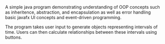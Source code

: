 A simple java program demonstrating understanding of OOP concepts such as inheritence, abstraction, and encapsulation as well as error handling basic javafx UI concepts and event-driven programming.

The program takes user input to generate objects representing intervals of time. Users can then calculate relationships between these intervals using buttons.

